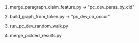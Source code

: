 

1. merge_paragraph_claim_feature.py -> "pc_dev_paras_by_cid"
2. build_graph_from_token.py -> "pc_dev_co_occur"
3. run_pc_dev_random_walk.py

4. merge_pickled_results.py 


